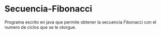 # Secuencia-Fibonacci
Programa escrito en java que permite obtener la secuencia Fibonacci con el numero de ciclos que se le otorgue.
